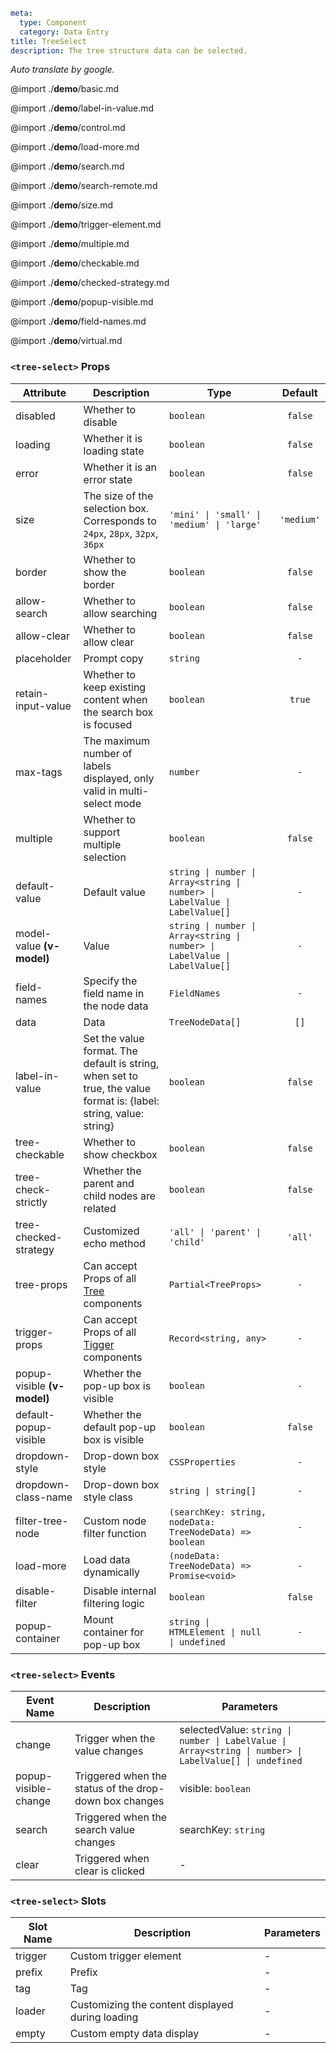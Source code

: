 ```yaml
meta:
  type: Component
  category: Data Entry
title: TreeSelect
description: The tree structure data can be selected.
```

*Auto translate by google.*

@import ./__demo__/basic.md

@import ./__demo__/label-in-value.md

@import ./__demo__/control.md

@import ./__demo__/load-more.md

@import ./__demo__/search.md

@import ./__demo__/search-remote.md

@import ./__demo__/size.md

@import ./__demo__/trigger-element.md

@import ./__demo__/multiple.md

@import ./__demo__/checkable.md

@import ./__demo__/checked-strategy.md

@import ./__demo__/popup-visible.md

@import ./__demo__/field-names.md

@import ./__demo__/virtual.md


### `<tree-select>` Props

|Attribute|Description|Type|Default|
|---|---|---|:---:|
|disabled|Whether to disable|`boolean`|`false`|
|loading|Whether it is loading state|`boolean`|`false`|
|error|Whether it is an error state|`boolean`|`false`|
|size|The size of the selection box. Corresponds to `24px`, `28px`, `32px`, `36px`|`'mini' \| 'small' \| 'medium' \| 'large'`|`'medium'`|
|border|Whether to show the border|`boolean`|`false`|
|allow-search|Whether to allow searching|`boolean`|`false`|
|allow-clear|Whether to allow clear|`boolean`|`false`|
|placeholder|Prompt copy|`string`|`-`|
|retain-input-value|Whether to keep existing content when the search box is focused|`boolean`|`true`|
|max-tags|The maximum number of labels displayed, only valid in multi-select mode|`number`|`-`|
|multiple|Whether to support multiple selection|`boolean`|`false`|
|default-value|Default value|`string \| number \| Array<string \| number> \| LabelValue \| LabelValue[]`|`-`|
|model-value **(v-model)**|Value|`string \| number \| Array<string \| number> \| LabelValue \| LabelValue[]`|`-`|
|field-names|Specify the field name in the node data|`FieldNames`|`-`|
|data|Data|`TreeNodeData[]`|`[]`|
|label-in-value|Set the value format. The default is string, when set to true, the value format is: {label: string, value: string}|`boolean`|`false`|
|tree-checkable|Whether to show checkbox|`boolean`|`false`|
|tree-check-strictly|Whether the parent and child nodes are related|`boolean`|`false`|
|tree-checked-strategy|Customized echo method|`'all' \| 'parent' \| 'child'`|`'all'`|
|tree-props|Can accept Props of all [Tree](/vue/component/tree) components|`Partial<TreeProps>`|`-`|
|trigger-props|Can accept Props of all [Tigger](/vue/component/trigger) components|`Record<string, any>`|`-`|
|popup-visible **(v-model)**|Whether the pop-up box is visible|`boolean`|`-`|
|default-popup-visible|Whether the default pop-up box is visible|`boolean`|`false`|
|dropdown-style|Drop-down box style|`CSSProperties`|`-`|
|dropdown-class-name|Drop-down box style class|`string \| string[]`|`-`|
|filter-tree-node|Custom node filter function|`(searchKey: string, nodeData: TreeNodeData) => boolean`|`-`|
|load-more|Load data dynamically|`(nodeData: TreeNodeData) => Promise<void>`|`-`|
|disable-filter|Disable internal filtering logic|`boolean`|`false`|
|popup-container|Mount container for pop-up box|`string \| HTMLElement \| null \| undefined`|`-`|
### `<tree-select>` Events

|Event Name|Description|Parameters|
|---|---|---|
|change|Trigger when the value changes|selectedValue: `string \| number \| LabelValue \| Array<string \| number> \| LabelValue[] \| undefined`|
|popup-visible-change|Triggered when the status of the drop-down box changes|visible: `boolean`|
|search|Triggered when the search value changes|searchKey: `string`|
|clear|Triggered when clear is clicked|-|
### `<tree-select>` Slots

|Slot Name|Description|Parameters|
|---|---|---|
|trigger|Custom trigger element|-|
|prefix|Prefix|-|
|tag|Tag|-|
|loader|Customizing the content displayed during loading|-|
|empty|Custom empty data display|-|


